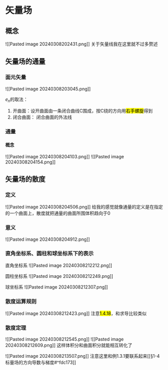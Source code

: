 # 矢量场
## 概念
![[Pasted image 20240308202431.png]]
关于矢量线我在这里就不过多赘述



## 矢量场的通量
### 面元矢量
![[Pasted image 20240308203045.png]]

$e_n$的取法：
1. 开曲面：设开曲面由一条闭合曲线C围成，按C绕的方向用<mark class="hltr-blue">右手螺旋</mark>得到
2. 闭合曲面： 闭合曲面的外法线

### 通量
#### 概念
![[Pasted image 20240308204103.png]]
![[Pasted image 20240308204154.png]]






## 矢量场的散度
### 定义
![[Pasted image 20240308204506.png]]
给我的感觉就像通量的定义是在指定的一个曲面上，散度就把通量的曲面所围体积趋向于0
### 意义
![[Pasted image 20240308204912.png]]


### 直角坐标系、圆柱和球坐标系下的表示

直角坐标系
![[Pasted image 20240308212212.png]]

圆柱坐标系
![[Pasted image 20240308212249.png]]

球坐标系
![[Pasted image 20240308212307.png]]

### 散度运算规则
![[Pasted image 20240308212423.png]]
注意<mark class="hltr-blue">1.4.18</mark>，和求导比较类似
### 散度定理
![[Pasted image 20240308212545.png]]
![[Pasted image 20240308212609.png]]
这样体积分和曲面积分就能相互转化了

![[Pasted image 20240308213507.png]]
注意这里和例1.3.1要联系起来[[§1-4 标量场的方向导数与梯度#^fdc173]]